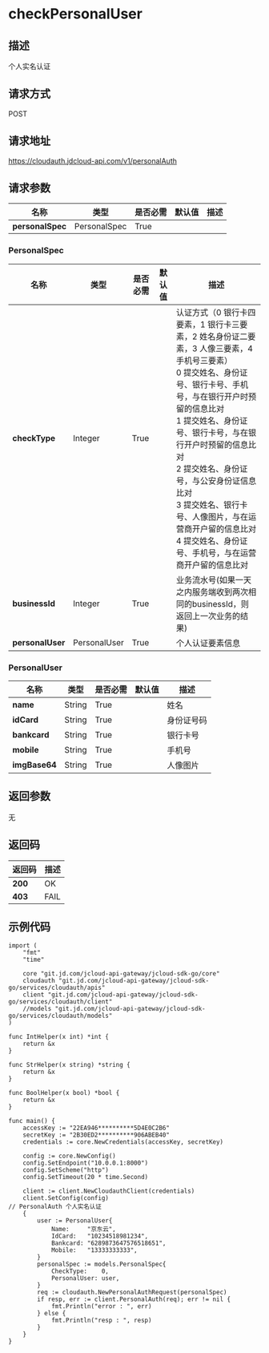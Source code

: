 # checkPersonalUser


## 描述
个人实名认证

## 请求方式
POST

## 请求地址
https://cloudauth.jdcloud-api.com/v1/personalAuth


## 请求参数
|名称|类型|是否必需|默认值|描述|
|---|---|---|---|---|
|**personalSpec**|PersonalSpec|True| | |

### <div id="personalspec">PersonalSpec</div>
|名称|类型|是否必需|默认值|描述|
|---|---|---|---|---|
|**checkType**|Integer|True| |认证方式（0 银行卡四要素，1 银行卡三要素，2 姓名身份证二要素，3 人像三要素，4 手机号三要素）<br>0 提交姓名、身份证号、银行卡号、手机号，与在银行开户时预留的信息比对<br>1 提交姓名、身份证号、银行卡号，与在银行开户时预留的信息比对<br>2 提交姓名、身份证号，与公安身份证信息比对<br>3 提交姓名、银行卡号、人像图片，与在运营商开户留的信息比对<br>4 提交姓名、身份证号、手机号，与在运营商开户留的信息比对<br>|
|**businessId**|Integer|True| |业务流水号(如果一天之内服务端收到两次相同的businessId，则返回上一次业务的结果)|
|**personalUser**|PersonalUser|True| |个人认证要素信息|
### <div id="personaluser">PersonalUser</div>
|名称|类型|是否必需|默认值|描述|
|---|---|---|---|---|
|**name**|String|True| |姓名|
|**idCard**|String|True| |身份证号码|
|**bankcard**|String|True| |银行卡号|
|**mobile**|String|True| |手机号|
|**imgBase64**|String|True| |人像图片|

## 返回参数
无


## 返回码
|返回码|描述|
|---|---|
|**200**|OK|
|**403**|FAIL|

## 示例代码

```
import (
	"fmt"
	"time"

	core "git.jd.com/jcloud-api-gateway/jcloud-sdk-go/core"
	cloudauth "git.jd.com/jcloud-api-gateway/jcloud-sdk-go/services/cloudauth/apis"
	client "git.jd.com/jcloud-api-gateway/jcloud-sdk-go/services/cloudauth/client"
	//models "git.jd.com/jcloud-api-gateway/jcloud-sdk-go/services/cloudauth/models"
)

func IntHelper(x int) *int {
	return &x
}

func StrHelper(x string) *string {
	return &x
}

func BoolHelper(x bool) *bool {
	return &x
}

func main() {
	accessKey := "22EA946**********5D4E0C2B6"
	secretKey := "2B30ED2**********906ABEB40"
	credentials := core.NewCredentials(accessKey, secretKey)

	config := core.NewConfig()
	config.SetEndpoint("10.0.0.1:8000")
	config.SetScheme("http")
	config.SetTimeout(20 * time.Second)

	client := client.NewCloudauthClient(credentials)
	client.SetConfig(config)
// PersonalAuth 个人实名认证
	{
		user := PersonalUser{
			Name:     "京东云",
			IdCard:   "10234518981234",
			Bankcard: "6289873647576518651",
			Mobile:   "13333333333",
		}
		personalSpec := models.PersonalSpec{
			CheckType:    0,
			PersonalUser: user,
		}
		req := cloudauth.NewPersonalAuthRequest(personalSpec)
		if resp, err := client.PersonalAuth(req); err != nil {
			fmt.Println("error : ", err)
		} else {
			fmt.Println("resp : ", resp)
		}
	}
}
```

